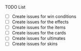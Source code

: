 TODO List

- [ ] Create issues for win conditions
- [ ] Create issues for the effects
- [ ] Create issues for the items
- [ ] Create issues for the cards
- [ ] Create issues for ultimates
- [ ] Create issues for skins
